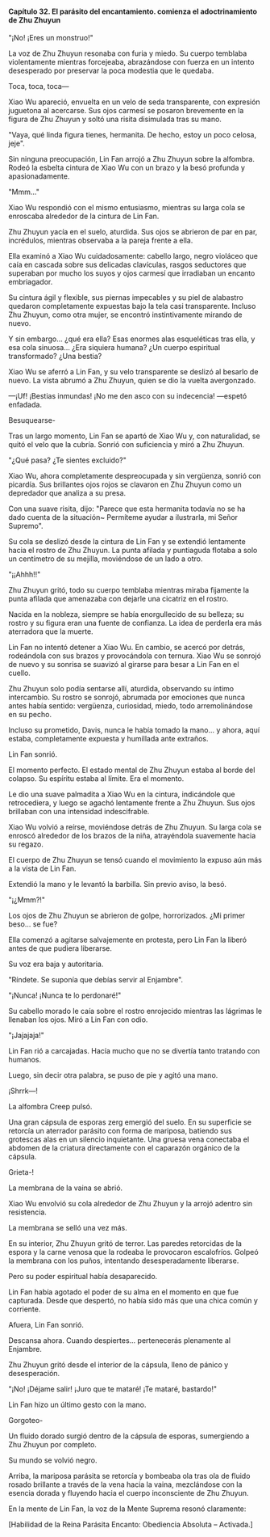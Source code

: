 
#### Capítulo 32. El parásito del encantamiento. comienza el adoctrinamiento de Zhu Zhuyun


"¡No! ¡Eres un monstruo!"

La voz de Zhu Zhuyun resonaba con furia y miedo. Su cuerpo temblaba violentamente mientras forcejeaba, abrazándose con fuerza en un intento desesperado por preservar la poca modestia que le quedaba.

Toca, toca, toca—

Xiao Wu apareció, envuelta en un velo de seda transparente, con expresión juguetona al acercarse. Sus ojos carmesí se posaron brevemente en la figura de Zhu Zhuyun y soltó una risita disimulada tras su mano.

"Vaya, qué linda figura tienes, hermanita. De hecho, estoy un poco celosa, jeje".

Sin ninguna preocupación, Lin Fan arrojó a Zhu Zhuyun sobre la alfombra. Rodeó la esbelta cintura de Xiao Wu con un brazo y la besó profunda y apasionadamente.

"Mmm..."

Xiao Wu respondió con el mismo entusiasmo, mientras su larga cola se enroscaba alrededor de la cintura de Lin Fan.

Zhu Zhuyun yacía en el suelo, aturdida. Sus ojos se abrieron de par en par, incrédulos, mientras observaba a la pareja frente a ella.

Ella examinó a Xiao Wu cuidadosamente: cabello largo, negro violáceo que caía en cascada sobre sus delicadas clavículas, rasgos seductores que superaban por mucho los suyos y ojos carmesí que irradiaban un encanto embriagador.

Su cintura ágil y flexible, sus piernas impecables y su piel de alabastro quedaron completamente expuestas bajo la tela casi transparente. Incluso Zhu Zhuyun, como otra mujer, se encontró instintivamente mirando de nuevo.

Y sin embargo... ¿qué era ella? Esas enormes alas esqueléticas tras ella, y esa cola sinuosa... ¿Era siquiera humana? ¿Un cuerpo espiritual transformado? ¿Una bestia?

Xiao Wu se aferró a Lin Fan, y su velo transparente se deslizó al besarlo de nuevo. La vista abrumó a Zhu Zhuyun, quien se dio la vuelta avergonzado.

—¡Uf! ¡Bestias inmundas! ¡No me den asco con su indecencia! —espetó enfadada.

Besuquearse-

Tras un largo momento, Lin Fan se apartó de Xiao Wu y, con naturalidad, se quitó el velo que la cubría. Sonrió con suficiencia y miró a Zhu Zhuyun.

"¿Qué pasa? ¿Te sientes excluido?"

Xiao Wu, ahora completamente despreocupada y sin vergüenza, sonrió con picardía. Sus brillantes ojos rojos se clavaron en Zhu Zhuyun como un depredador que analiza a su presa.

Con una suave risita, dijo: "Parece que esta hermanita todavía no se ha dado cuenta de la situación~ Permíteme ayudar a ilustrarla, mi Señor Supremo".

Su cola se deslizó desde la cintura de Lin Fan y se extendió lentamente hacia el rostro de Zhu Zhuyun. La punta afilada y puntiaguda flotaba a solo un centímetro de su mejilla, moviéndose de un lado a otro.

"¡¡Ahhh!!"

Zhu Zhuyun gritó, todo su cuerpo temblaba mientras miraba fijamente la punta afilada que amenazaba con dejarle una cicatriz en el rostro.

Nacida en la nobleza, siempre se había enorgullecido de su belleza; su rostro y su figura eran una fuente de confianza. La idea de perderla era más aterradora que la muerte.

Lin Fan no intentó detener a Xiao Wu. En cambio, se acercó por detrás, rodeándola con sus brazos y provocándola con ternura. Xiao Wu se sonrojó de nuevo y su sonrisa se suavizó al girarse para besar a Lin Fan en el cuello.

Zhu Zhuyun solo podía sentarse allí, aturdida, observando su íntimo intercambio. Su rostro se sonrojó, abrumada por emociones que nunca antes había sentido: vergüenza, curiosidad, miedo, todo arremolinándose en su pecho.

Incluso su prometido, Davis, nunca le había tomado la mano... y ahora, aquí estaba, completamente expuesta y humillada ante extraños.

Lin Fan sonrió.

El momento perfecto. El estado mental de Zhu Zhuyun estaba al borde del colapso. Su espíritu estaba al límite. Era el momento.

Le dio una suave palmadita a Xiao Wu en la cintura, indicándole que retrocediera, y luego se agachó lentamente frente a Zhu Zhuyun. Sus ojos brillaban con una intensidad indescifrable.

Xiao Wu volvió a reírse, moviéndose detrás de Zhu Zhuyun. Su larga cola se enroscó alrededor de los brazos de la niña, atrayéndola suavemente hacia su regazo.

El cuerpo de Zhu Zhuyun se tensó cuando el movimiento la expuso aún más a la vista de Lin Fan.

Extendió la mano y le levantó la barbilla. Sin previo aviso, la besó.

"¡¿Mmm?!"

Los ojos de Zhu Zhuyun se abrieron de golpe, horrorizados. ¿Mi primer beso... se fue?

Ella comenzó a agitarse salvajemente en protesta, pero Lin Fan la liberó antes de que pudiera liberarse.

Su voz era baja y autoritaria.

"Ríndete. Se suponía que debías servir al Enjambre".

"¡Nunca! ¡Nunca te lo perdonaré!"

Su cabello morado le caía sobre el rostro enrojecido mientras las lágrimas le llenaban los ojos. Miró a Lin Fan con odio.

"¡Jajajaja!"

Lin Fan rió a carcajadas. Hacía mucho que no se divertía tanto tratando con humanos.

Luego, sin decir otra palabra, se puso de pie y agitó una mano.

¡Shrrk—!

La alfombra Creep pulsó.

Una gran cápsula de esporas zerg emergió del suelo. En su superficie se retorcía un aterrador parásito con forma de mariposa, batiendo sus grotescas alas en un silencio inquietante. Una gruesa vena conectaba el abdomen de la criatura directamente con el caparazón orgánico de la cápsula.

Grieta-!

La membrana de la vaina se abrió.

Xiao Wu envolvió su cola alrededor de Zhu Zhuyun y la arrojó adentro sin resistencia.

La membrana se selló una vez más.

En su interior, Zhu Zhuyun gritó de terror. Las paredes retorcidas de la espora y la carne venosa que la rodeaba le provocaron escalofríos. Golpeó la membrana con los puños, intentando desesperadamente liberarse.

Pero su poder espiritual había desaparecido.

Lin Fan había agotado el poder de su alma en el momento en que fue capturada. Desde que despertó, no había sido más que una chica común y corriente.

Afuera, Lin Fan sonrió.

Descansa ahora. Cuando despiertes... pertenecerás plenamente al Enjambre.

Zhu Zhuyun gritó desde el interior de la cápsula, lleno de pánico y desesperación.

"¡No! ¡Déjame salir! ¡Juro que te mataré! ¡Te mataré, bastardo!"

Lin Fan hizo un último gesto con la mano.

Gorgoteo-

Un fluido dorado surgió dentro de la cápsula de esporas, sumergiendo a Zhu Zhuyun por completo.

Su mundo se volvió negro.

Arriba, la mariposa parásita se retorcía y bombeaba ola tras ola de fluido rosado brillante a través de la vena hacia la vaina, mezclándose con la esencia dorada y fluyendo hacia el cuerpo inconsciente de Zhu Zhuyun.

En la mente de Lin Fan, la voz de la Mente Suprema resonó claramente:

[Habilidad de la Reina Parásita Encanto: Obediencia Absoluta – Activada.]